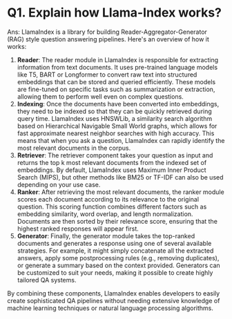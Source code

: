 # Q1. Explain how Llama-Index works?
Ans:
 LlamaIndex is a library for building Reader-Aggregator-Generator (RAG) style question answering pipelines. Here's an overview of how it works:

1. **Reader**: The reader module in LlamaIndex is responsible for extracting information from text documents. It uses pre-trained language models like T5, BART or Longformer to convert raw text into structured embeddings that can be stored and queried efficiently. These models are fine-tuned on specific tasks such as summarization or extraction, allowing them to perform well even on complex questions.
2. **Indexing**: Once the documents have been converted into embeddings, they need to be indexed so that they can be quickly retrieved during query time. LlamaIndex uses HNSWLib, a similarity search algorithm based on Hierarchical Navigable Small World graphs, which allows for fast approximate nearest neighbor searches with high accuracy. This means that when you ask a question, LlamaIndex can rapidly identify the most relevant documents in the corpus.
3. **Retriever**: The retriever component takes your question as input and returns the top k most relevant documents from the indexed set of embeddings. By default, LlamaIndex uses Maximum Inner Product Search (MIPS), but other methods like BM25 or TF-IDF can also be used depending on your use case.
4. **Ranker**: After retrieving the most relevant documents, the ranker module scores each document according to its relevance to the original question. This scoring function combines different factors such as embedding similarity, word overlap, and length normalization. Documents are then sorted by their relevance score, ensuring that the highest ranked responses will appear first.
5. **Generator**: Finally, the generator module takes the top-ranked documents and generates a response using one of several available strategies. For example, it might simply concatenate all the extracted answers, apply some postprocessing rules (e.g., removing duplicates), or generate a summary based on the context provided. Generators can be customized to suit your needs, making it possible to create highly tailored QA systems.

By combining these components, LlamaIndex enables developers to easily create sophisticated QA pipelines without needing extensive knowledge of machine learning techniques or natural language processing algorithms.